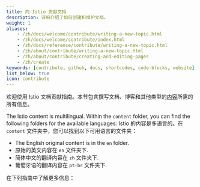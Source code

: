 ```yaml
---
title: 向 Istio 贡献文档
description: 详细介绍了如何创建和维护文档。
weight: 1
aliases:
    - /zh/docs/welcome/contribute/writing-a-new-topic.html
    - /zh/docs/welcome/contribute/index.html
    - /zh/docs/reference/contribute/writing-a-new-topic.html
    - /zh/about/contribute/writing-a-new-topic.html
    - /zh/about/contribute/creating-and-editing-pages
    - /zh/create
keywords: [contribute, github, docs, shortcodes, code-blocks, website]
list_below: true
icon: contribute
---
```


欢迎使用 Istio 文档贡献指南。本节包含撰写文档、博客和其他类型的[内容](/zh/about/contribute/add-content/#content-types)所需的所有信息。

The Istio content is multilingual. Within the `content` folder, you can find the following folders for the available languages:
Istio 的内容是多语言的。在 `content` 文件夹中，您可以找到以下可用语言的文件夹：

- The English original content is in the `en` folder.
- 原始的英文内容在 `en` 文件夹下.
- 简体中文的翻译内容在 `zh` 文件夹下.
- 葡萄牙语的翻译内容在 `pt-br` 文件夹下.

在下列指南中了解更多信息：
